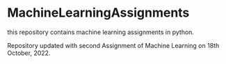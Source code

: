 # MachineLearningAssignments
this repository contains machine learning assignments in python.

Repository updated with second Assignment of Machine Learning on 18th October, 2022.
